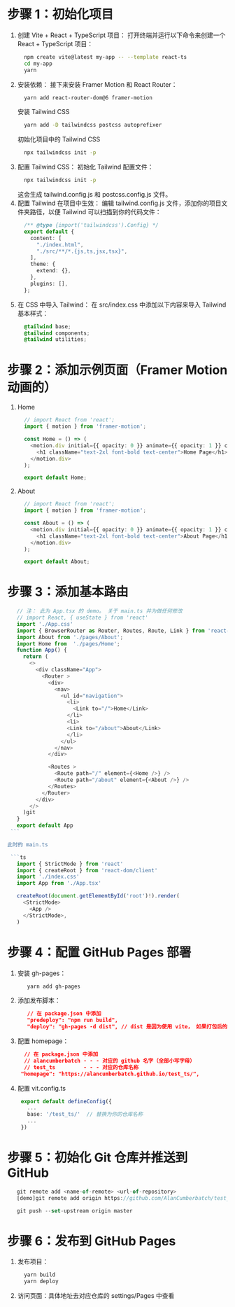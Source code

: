 # 步骤 1：初始化项目
1. 创建 Vite + React + TypeScript 项目：
    打开终端并运行以下命令来创建一个 React + TypeScript 项目：
    ```bash
      npm create vite@latest my-app -- --template react-ts
      cd my-app
      yarn
    ```
2. 安装依赖：
    接下来安装 Framer Motion 和 React Router：
    ```bash
      yarn add react-router-dom@6 framer-motion
    ```
    安装 Tailwind CSS
    ```bash
      yarn add -D tailwindcss postcss autoprefixer
    ```
    初始化项目中的 Tailwind CSS
    ```bash
      npx tailwindcss init -p
    ```
3. 配置 Tailwind CSS：
    初始化 Tailwind 配置文件：
    ```bash
      npx tailwindcss init -p
    ```
    这会生成 tailwind.config.js 和 postcss.config.js 文件。
4. 配置 Tailwind 在项目中生效：
    编辑 tailwind.config.js 文件，添加你的项目文件夹路径，以便 Tailwind 可以扫描到你的代码文件：
    ```ts
      /** @type {import('tailwindcss').Config} */
      export default {
        content: [
          "./index.html",
          "./src/**/*.{js,ts,jsx,tsx}",
        ],
        theme: {
          extend: {},
        },
        plugins: [],
      };
    ```
5. 在 CSS 中导入 Tailwind：
    在 src/index.css 中添加以下内容来导入 Tailwind 基本样式：
    ```css
      @tailwind base;
      @tailwind components;
      @tailwind utilities;
    ```

# 步骤 2：添加示例页面（Framer Motion 动画的）
1. Home
    ```ts
      // import React from 'react';
      import { motion } from 'framer-motion';

      const Home = () => (
        <motion.div initial={{ opacity: 0 }} animate={{ opacity: 1 }} className="p-4">
          <h1 className="text-2xl font-bold text-center">Home Page</h1>
        </motion.div>
      );

      export default Home;
    ```
2. About
    ```ts
      // import React from 'react';
      import { motion } from 'framer-motion';

      const About = () => (
        <motion.div initial={{ opacity: 0 }} animate={{ opacity: 1 }} className="p-4">
          <h1 className="text-2xl font-bold text-center">About Page</h1>
        </motion.div>
      );

      export default About;
    ```
# 步骤 3：添加基本路由

   ```ts
      // 注： 此为 App.tsx 的 demo。 关于 main.ts 并为做任何修改
      // import React, { useState } from 'react'
      import './App.css'
      import { BrowserRouter as Router, Routes, Route, Link } from 'react-router-dom';
      import About from './pages/About';
      import Home from  './pages/Home';
      function App() {
        return (
          <>
            <div className="App">
              <Router >
                <div>
                  <nav>
                    <ul id="navigation">
                      <li>
                        <Link to="/">Home</Link>
                      </li>
                      <li>
                      <Link to="/about">About</Link>
                      </li>
                    </ul>
                  </nav>
                </div>

                <Routes >
                  <Route path="/" element={<Home />} />
                  <Route path="/about" element={<About />} />
                </Routes>
              </Router>
            </div>
          </>
        )git
      }
      export default App
    ```

  此时的 main.ts

    ```ts
      import { StrictMode } from 'react'
      import { createRoot } from 'react-dom/client'
      import './index.css'
      import App from './App.tsx'

      createRoot(document.getElementById('root')!).render(
        <StrictMode>
          <App />
        </StrictMode>,
      )
   ```



# 步骤 4：配置 GitHub Pages 部署
1. 安装 gh-pages：
   ```bash
      yarn add gh-pages
   ```
2. 添加发布脚本：
   ```json
      // 在 package.json 中添加
      "predeploy": "npm run build",
      "deploy": "gh-pages -d dist", // dist 是因为使用 vite， 如果打包后的文件名是 build，则写成built
   ```
3. 配置 homepage：
   ```json
     // 在 package.json 中添加
     // alancumberbatch - - - 对应的 github 名字（全部小写字母）
     // test_ts         - - - 对应的仓库名称
    "homepage": "https://alancumberbatch.github.io/test_ts/",
   ```
4. 配置 vit.config.ts
   ```ts
    export default defineConfig({
      ...
      base: '/test_ts/'  // 替换为你的仓库名称
      ...
    })
   ```
# 步骤 5：初始化 Git 仓库并推送到 GitHub

   ```ts
      git remote add <name-of-remote> <url-of-repository>
      [demo]git remote add origin https://github.com/AlanCumberbatch/test_ts

      git push --set-upstream origin master
   ```

# 步骤 6：发布到 GitHub Pages
1. 发布项目：
    ```cmd
      yarn build
      yarn deploy
    ```
2. 访问页面：具体地址去对应仓库的 settings/Pages 中查看



